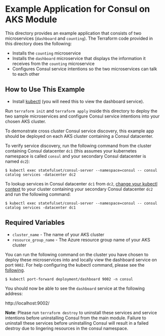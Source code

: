 # Example Application for Consul on AKS Module

This directory provides an example application that consists of two
microservices (`dashboard` and `counting`). The Terraform code provided in this
directory does the following:

- Installs the `counting` microservice
- Installs the `dashboard` microservice that displays the information it
  receives from the `counting` microservice 
- Configures Consul service intentions so the two microservices can talk to each
  other

## How to Use This Example

- Install [kubectl](https://kubernetes.io/docs/reference/kubectl/) (you will
  need this to view the dashboard service).

Run `terraform init` and `terraform apply` inside this directory to deploy the
two sample microservices and configure Consul service intentions into your
chosen AKS cluster. 

To demonstrate cross cluster Consul service discovery, this example app should
be deployed on each AKS cluster containing a Consul datacenter.

To verify service discovery, run the following command from the cluster
containing Consul datacenter `dc1` (this assumes your kubernetes namespace is
called `consul` and your secondary Consul datacenter is named `dc2`):

```shell
$ kubectl exec statefulset/consul-server --namespace=consul -- consul catalog services -datacenter dc2
```

To lookup services in Consul datacenter `dc1` from `dc2`, [change your kubectl
context](https://github.com/hashicorp/terraform-azure-consul-ent-aks/tree/main/examples/prereqs_quickstart#a-note-on-using-kubectl)
to your cluster containing your secondary Consul datacenter `dc2` and run the
following command:

```shell
$ kubectl exec statefulset/consul-server --namespace=consul -- consul catalog services -datacenter dc1
```

## Required Variables

- `cluster_name` - The name of your AKS cluster
- `resource_group_name` - The Azure resource group name of your AKS cluster

You can run the following command on the cluster you have chosen to deploy these
microservices into and locally view the dashboard service on port `9002`. For
help configuring the kubectl command, please see the
[following](https://github.com/hashicorp/terraform-azure-consul-ent-aks/blob/main/examples/prereqs_quickstart/README.md#a-note-on-using-kubectl).

```shell
$ kubectl port-forward deployment/dashboard 9002 -n consul
```

You should now be able to see the `dashboard` service at the following address:

http://localhost:9002/

**Note**: Please run `terraform destroy` to uninstall these services and service
intentions before uninstalling Consul from the main module. Failure to uninstall
these services before uninstalling Consul will result in a failed destroy due to
lingering resources in the consul namespace.
